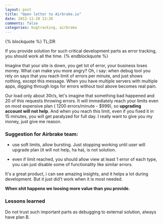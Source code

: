 ```yaml
---
layout: post
title: "Open letter to Airbrake.io"
date: 2012-11-20 13:26
comments: false
categories: bugtracking, airbrake
---
```


{% blockquote %}
TL;DR

If you provide solution for such critical development parts as error tracking, you should work all the time.
{% endblockquote %}


Imagine that your site is down, you get lot of error, your business loses money. What can make you more angry? Oh, i say: when debug tool you rely on says that you reach limit of errors per minute, and just shows nothing, except this message. When you have multiple servers with multiple apps, digging through logs for errors without tool above becomes real pain. 

Our load only about 30r/s, let's imagine that something bad happened and  20 of this requests throwing errors. It will immediately reach your limits even on most expensive plan ( 1200 errors/minute - $999), so **upgrading account will not help**. And when you reach this limit, even if you fixed it in 15 minutes, you will get paralyzed for full day. I really want to give you my money, just give me reason.


### Suggestion for Airbrake team:

* use soft limits, allow bursting. Just stopping working until user will upgrade plan (it will not help, ha ha), is not solution.

* even if limit reached, you should allow view at least 1 error of each type, you can just disable some of functionality like similar errors.


It's a great product, i can see amazing insights, and it helps a lot during development. But it just did't work when it is most needed.

**When shit happens we loosing more value than you provide.**

### Lessons learned

Do not trust such important parts as debugging to external solution, always have plan B.







